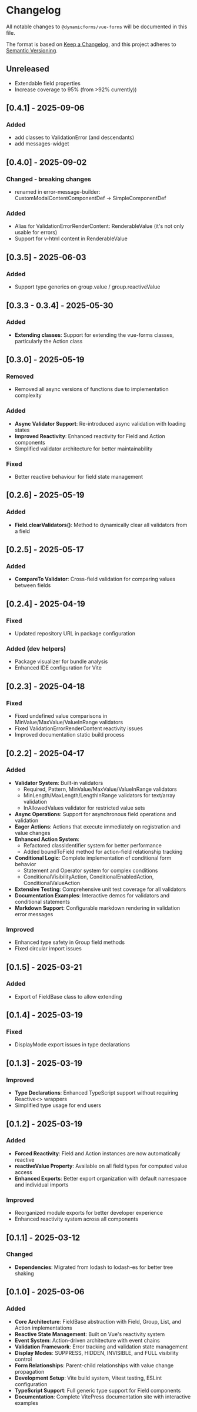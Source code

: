 # Changelog

All notable changes to `@dynamicforms/vue-forms` will be documented in this file.

The format is based on [Keep a Changelog](https://keepachangelog.com/en/1.1.0/),
and this project adheres to [Semantic Versioning](https://semver.org/spec/v2.0.0.html).

## Unreleased

- Extendable field properties
- Increase coverage to 95% (from >92% currently))

## [0.4.1] - 2025-09-06

### Added
- add classes to ValidationError (and descendants)
- add messages-widget

## [0.4.0] - 2025-09-02

### Changed - breaking changes
- renamed in error-message-builder: CustomModalContentComponentDef → SimpleComponentDef 

### Added
- Alias for ValidationErrorRenderContent: RenderableValue (it's not only usable for errors)
- Support for v-html content in RenderableValue

## [0.3.5] - 2025-06-03

### Added
- Support type generics on group.value / group.reactiveValue

## [0.3.3 - 0.3.4] - 2025-05-30

### Added
- **Extending classes**: Support for extending the vue-forms classes, particularly the Action class

## [0.3.0] - 2025-05-19

### Removed
- Removed all async versions of functions due to implementation complexity

### Added
- **Async Validator Support**: Re-introduced async validation with loading states
- **Improved Reactivity**: Enhanced reactivity for Field and Action components
- Simplified validator architecture for better maintainability

### Fixed
- Better reactive behaviour for field state management

## [0.2.6] - 2025-05-19

### Added
- **Field.clearValidators()**: Method to dynamically clear all validators from a field

## [0.2.5] - 2025-05-17

### Added
- **CompareTo Validator**: Cross-field validation for comparing values between fields

## [0.2.4] - 2025-04-19

### Fixed
- Updated repository URL in package configuration

### Added (dev helpers)
- Package visualizer for bundle analysis
- Enhanced IDE configuration for Vite

## [0.2.3] - 2025-04-18

### Fixed
- Fixed undefined value comparisons in MinValue/MaxValue/ValueInRange validators
- Fixed ValidationErrorRenderContent reactivity issues
- Improved documentation static build process

## [0.2.2] - 2025-04-17

### Added
- **Validator System**: Built-in validators
    - Required, Pattern, MinValue/MaxValue/ValueInRange validators
    - MinLength/MaxLength/LengthInRange validators for text/array validation
    - InAllowedValues validator for restricted value sets
- **Async Operations**: Support for asynchronous field operations and validation
- **Eager Actions**: Actions that execute immediately on registration and value changes
- **Enhanced Action System**:
    - Refactored classIdentifier system for better performance
    - Added boundToField method for action-field relationship tracking
- **Conditional Logic**: Complete implementation of conditional form behavior
    - Statement and Operator system for complex conditions
    - ConditionalVisibilityAction, ConditionalEnabledAction, ConditionalValueAction
- **Extensive Testing**: Comprehensive unit test coverage for all validators
- **Documentation Examples**: Interactive demos for validators and conditional statements
- **Markdown Support**: Configurable markdown rendering in validation error messages

### Improved
- Enhanced type safety in Group field methods
- Fixed circular import issues

## [0.1.5] - 2025-03-21

### Added
- Export of FieldBase class to allow extending

## [0.1.4] - 2025-03-19

### Fixed
- DisplayMode export issues in type declarations

## [0.1.3] - 2025-03-19

### Improved
- **Type Declarations**: Enhanced TypeScript support without requiring Reactive<> wrappers
- Simplified type usage for end users

## [0.1.2] - 2025-03-19

### Added
- **Forced Reactivity**: Field and Action instances are now automatically reactive
- **reactiveValue Property**: Available on all field types for computed value access
- **Enhanced Exports**: Better export organization with default namespace and individual imports

### Improved
- Reorganized module exports for better developer experience
- Enhanced reactivity system across all components

## [0.1.1] - 2025-03-12

### Changed
- **Dependencies**: Migrated from lodash to lodash-es for better tree shaking

## [0.1.0] - 2025-03-06

### Added
- **Core Architecture**: FieldBase abstraction with Field, Group, List, and Action implementations
- **Reactive State Management**: Built on Vue's reactivity system
- **Event System**: Action-driven architecture with event chains
- **Validation Framework**: Error tracking and validation state management
- **Display Modes**: SUPPRESS, HIDDEN, INVISIBLE, and FULL visibility control
- **Form Relationships**: Parent-child relationships with value change propagation
- **Development Setup**: Vite build system, Vitest testing, ESLint configuration
- **TypeScript Support**: Full generic type support for Field components
- **Documentation**: Complete VitePress documentation site with interactive examples
